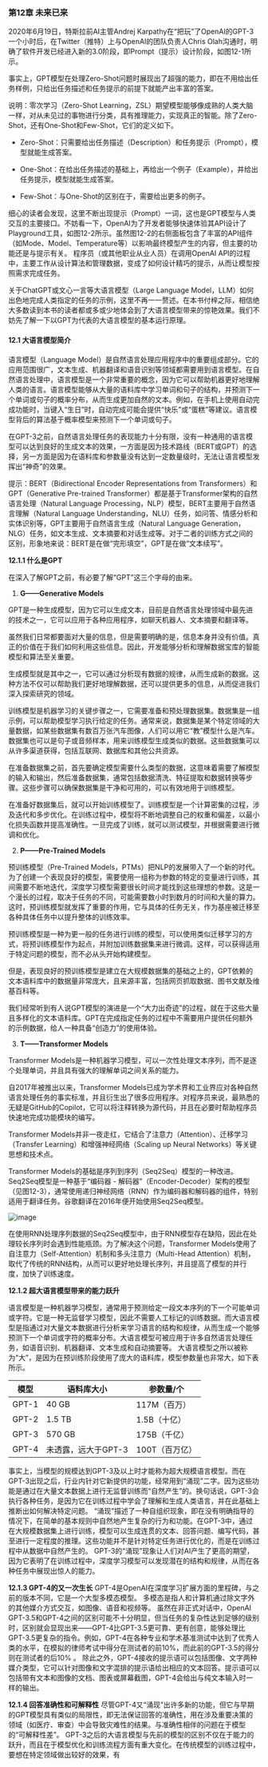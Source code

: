 ### 第12章 未来已来
2020年6月19日，特斯拉前AI主管Andrej Karpathy在“把玩”了OpenAI的GPT-3一个小时后，在Twitter（推特）上与OpenAI的团队负责人Chris Olah沟通时，明确了软件开发已经进入新的3.0阶段，即Prompt（提示）设计阶段，如图12-1所示。

事实上，GPT模型在处理Zero-Shot问题时展现出了超强的能力，即在不用给出任务样例，只给出任务描述和任务提示的前提下就能产出丰富的答案。

说明：零次学习（Zero-Shot Learning，ZSL）期望模型能够像成熟的人类大脑一样，对从未见过的事物进行分类，具有推理能力，实现真正的智能。除了Zero-Shot，还有One-Shot和Few-Shot，它们的定义如下。

- Zero-Shot：只需要给出任务描述（Description）和任务提示（Prompt），模型就能生成答案。

- One-Shot：在给出任务描述的基础上，再给出一个例子（Example），并给出任务提示，模型就能生成答案。 

- Few-Shot：与One-Shot的区别在于，需要给出更多的例子。

细心的读者会发现，这里不断出现提示（Prompt）一词，这也是GPT模型与人类交互的主要接口。不妨看一下，OpenAI为了开发者能够快速体验其API设计了Playground工具，如图12-2所示。虽然图12-2的右侧面板包含了丰富的API组件（如Mode、Model、Temperature等）以影响最终模型产生的内容，但主要的功能还是与提示有关。
程序员（或其他职业从业人员）在调用OpenAI API的过程中，主要工作从设计算法和管理数据，变成了如何设计精巧的提示，从而让模型按照需求完成任务。

关于ChatGPT或文心一言等大语言模型（Large Language Model，LLM）如何出色地完成人类指定的任务的示例，这里不再一一赘述。在本书付梓之际，相信绝大多数读到本书的读者都或多或少地体会到了大语言模型带来的惊艳效果。我们不妨先了解一下以GPT为代表的大语言模型的基本运行原理。

#### 12.1 大语言模型简介

语言模型（Language Model）是自然语言处理应用程序中的重要组成部分。它的应用范围很广，文本生成、机器翻译和语音识别等领域都需要用到语言模型。在自然语言处理中，语言模型是一个非常重要的概念，因为它可以帮助机器更好地理解人类的语言。语言模型能够从大量的语料库中学习单词和句子的结构，并预测下一个单词或句子的概率分布，从而生成更加自然的文本。例如，在手机上使用自动完成功能时，当键入“生日”时，自动完成可能会提供“快乐”或“蛋糕”等建议。语言模型背后的算法基于概率模型来预测下一个单词或句子。

在GPT-3之前，自然语言处理任务的表现能力十分有限，没有一种通用的语言模型可以达到良好的生成文本的效果，一方面是因为技术路线（BERT或GPT）的选择，另一方面是因为在语料库和参数量没有达到一定数量级时，无法让语言模型发挥出“神奇”的效果。


提示：BERT（Bidirectional Encoder Representations from Transformers）和GPT（Generative Pre-trained Transformer）都是基于Transformer架构的自然语言处理（Natural Language Processing，NLP）模型，BERT主要用于自然语言理解（Natural Language Understanding，NLU）任务，如问答、情感分析和实体识别等，GPT主要用于自然语言生成（Natural Language Generation，NLG）任务，如文本生成、文本摘要和对话生成等。对于二者的训练方式之间的区别，形象地来说：BERT是在做“完形填空”，GPT是在做“文本续写”。

**12.1.1 什么是GPT**

在深入了解GPT之前，有必要了解“GPT”这三个字母的由来。

1. **G——Generative Models**

GPT是一种生成模型，因为它可以生成文本，目前是自然语言处理领域中最先进的技术之一，它可以应用于各种应用程序，如聊天机器人、文本摘要和翻译等。

虽然我们日常都要面对大量的信息，但是需要明确的是，信息本身并没有价值。真正的价值在于我们如何利用这些信息。因此，开发能够分析和理解数据宝库的智能模型和算法至关重要。

生成模型就是其中之一，它可以通过分析现有数据的规律，从而生成新的数据。这种方法不仅可以帮助我们更好地理解数据，还可以提供更多的信息，从而促进我们深入探索研究的领域。

训练模型是机器学习的关键步骤之一，它需要准备和预处理数据集。数据集是一组示例，可以帮助模型学习执行给定的任务。通常来说，数据集是某个特定领域的大量数据，如某些数据集有数百万张汽车图像，人们可以用它“教”模型什么是汽车。数据集也可以是句子或音频样本，用来训练模型生成类似的数据。这些数据集可以从许多渠道获得，包括互联网、数据库和其他公共资源。

在准备数据集之前，首先要确定模型需要什么类型的数据，这意味着需要了解模型的输入和输出，然后准备数据集，通常包括数据清洗、特征提取和数据转换等步骤。这些步骤可以确保数据集是干净和可用的，可以有效地用于训练模型。

在准备好数据集后，就可以开始训练模型了。训练模型是一个计算密集的过程，涉及迭代和多步优化。在训练过程中，模型将不断地调整自己的权重和偏差，以最小化损失函数并提高准确性。一旦完成了训练，就可以测试模型，并根据需要进行微调和优化。

2. **P——Pre-Trained Models**

预训练模型（Pre-Trained Models，PTMs）把NLP的发展带入了一个新的时代。为了创建一个表现良好的模型，需要使用一组称为参数的特定的变量进行训练，其间需要不断地迭代，深度学习模型需要很长时间才能找到这些理想的参数。这是一个漫长的过程，取决于任务的不同，可能需要数小时到数月的时间和大量的算力。这时，预训练模型就发挥了重要的作用，它与具体的任务无关，作为基座被迁移至各种具体任务中以提升整体的训练效率。

预训练模型是一种为更一般的任务进行训练的模型，可以使用类似迁移学习的方式，将预训练模型作为起点，并附加训练数据集来进行微调。这样，可以获得适用于特定问题的模型，而不必从头开始构建模型。

但是，表现良好的预训练模型是建立在大规模数据集的基础之上的，GPT依赖的文本语料库中的数据量非常庞大，且来源丰富，包括网页抓取数据、图书文献及维基百科等。

我们经常听到有人说GPT模型的演进是一个“大力出奇迹”的过程，就在于这些大量且多样化的文本语料库。GPT在完成指定任务的过程中不需要用户提供任何额外的示例数据，给人一种具备“创造力”的使用体验。

3. **T——Transformer Models**

Transformer Models是一种机器学习模型，可以一次性处理文本序列，而不是逐个处理单词，并且具有强大的理解单词之间关系的能力。

自2017年被推出以来，Transformer Models已成为学术界和工业界应对各种自然语言处理任务的事实标准，并且衍生出了很多应用程序。对程序员来说，最熟悉的无疑是GitHub的Copilot，它可以将注释转换为源代码，并且在必要时帮助程序员快速地完成功能模块的编写。

Transformer Models并非一夜走红，它结合了注意力（Attention）、迁移学习（Transfer Learning）和增强神经网络（Scaling up Neural Networks）等关键思想和技术点。

Transformer Models的基础是序列到序列（Seq2Seq）模型的一种改进。Seq2Seq模型是一种基于“编码器 - 解码器”（Encoder-Decoder）架构的模型（见图12-3），通常使用递归神经网络（RNN）作为编码器和解码器的组件，特别适用于翻译任务。谷歌翻译在2016年便开始使用Seq2Seq模型。

![image](https://github.com/user-attachments/assets/cfb10b36-22ea-4e61-b35d-c486cf770c20)


在使用RNN处理序列数据的Seq2Seq模型中，由于RNN模型存在缺陷，因此在处理较长序列时会遇到性能瓶颈。为了解决这个问题，Transformer Models使用了自注意力（Self-Attention）机制和多头注意力（Multi-Head Attention）机制，取代了传统的RNN结构，从而可以更好地处理长序列，并且提高了模型的并行度，加快了训练速度。

**12.1.2 超大语言模型带来的能力跃升**


语言模型是一种机器学习模型，通常用于预测给定一段文本序列的下一个可能单词或字符。它是一种无监督学习模型，因此不需要人工标记的训练数据。而大语言模型是指通过对大量文本数据进行分析来学习语言的结构和规律，从而生成一个能够预测下一个单词或字符的概率分布。大语言模型可被应用于许多自然语言处理任务，如语音识别、机器翻译、文本生成和自动摘要等。
大语言模型之所以被称为“大”，是因为在预训练阶段使用了庞大的语料库，模型参数量也非常大，如下表所示。


|模型|语料库大小|参数量/个|
| ---- | ---- | ---- |
|GPT-1|40 GB|117M（百万）|
|GPT-2|1.5 TB|1.5B（十亿）|
|GPT-3|570 GB|175B（千亿）|
|GPT-4|未透露，远大于GPT-3|100T（百万亿）|

事实上，当模型的规模达到GPT-3及以上时才能称为超大规模语言模型。而在GPT-3出现之后，行业内针对它新提供的功能，经常用到“涌现”二字。因为这些功能是通过在大量文本数据上进行无监督训练而“自然产生”的。换句话说，GPT-3会执行各种任务，是因为它在训练过程中学会了理解和生成人类语言，并在此基础上推断出如何解决特定问题。
“涌现”描述了一种自组织现象，即在没有明确指导的情况下，在简单的基本规则中自然地产生复杂的行为和功能。在GPT-3中，通过在大规模数据集上进行训练，模型可以生成连贯的文本、回答问题、编写代码，甚至进行一定程度的推理。这些功能并不是针对特定任务进行优化的，而是在训练过程中从数据中自然产生的。
GPT-3的“涌现”现象让人们对AI产生了更高的期望，因为它表明了在训练过程中，深度学习模型可以发现潜在的结构和规律，从而在各种任务中展现出惊人的能力。

**12.1.3 GPT-4的又一次生长**
GPT-4是OpenAI在深度学习扩展方面的里程碑，与之前的版本不同，它是一个大型多模态模型。
多模态是指人和计算机通过除文字外的其他媒介方式交互，如图像、语音和视频等。
虽然在非正式对话中，OpenAI GPT-3.5和GPT-4之间的区别可能不十分明显，但当任务的复杂性达到足够的级别时，区别就会显现出来——GPT-4比GPT-3.5更可靠、更有创意，能够处理比GPT-3.5更复杂的指令。例如，GPT-4在各种专业和学术基准测试中达到了优秀人类的水平，在模拟的律师考试中得分在测试者的前10%，而此前的GPT-3.5的得分则在测试者的后10% 。
除此之外，GPT-4接收的提示语可以包括图像、文字两种媒介类型，它可以针对图像和文字混排的提示语给出相应的文本回答。提示语可以包括带有文本和图像的文档、图表或屏幕截图，GPT-4会给出与纯文本输入时一样的输出。

**12.1.4 回答准确性和可解释性**
尽管GPT-4又“涌现”出许多新的功能，但它与早期的GPT模型具有类似的局限性，即无法保证回答的准确性，用在涉及重要决策的领域（如医疗、审查）中会导致灾难性的结果。与准确性相伴的问题在于模型的“可解释性差”。
GPT-3之后的大语言模型与先前的模型的区别不仅在于能力的跃升，而且在于模型优化和训练流程方面有重大变化。在传统模型的训练过程中，要想在特定领域做出较好的效果，有 
